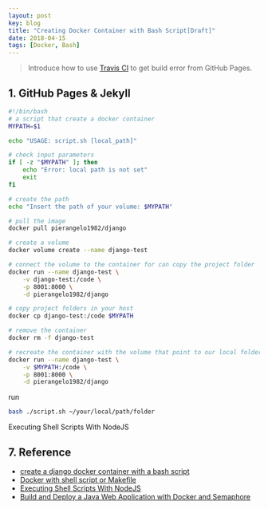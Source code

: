 ```yaml
---
layout: post
key: blog
title: "Creating Docker Container with Bash Script[Draft]"
date: 2018-04-15
tags: [Docker, Bash]
---
```


> Introduce how to use [Travis CI](https://travis-ci.org) to get build error from GitHub Pages.

## 1. GitHub Pages & Jekyll
```sh
#!/bin/bash
# a script that create a docker container
MYPATH=$1

echo "USAGE: script.sh [local_path]"

# check input parameters
if [ -z "$MYPATH" ]; then
    echo "Error: local path is not set"
    exit
fi

# create the path
echo "Insert the path of your volume: $MYPATH"

# pull the image
docker pull pierangelo1982/django

# create a volume
docker volume create --name django-test

# connect the volume to the container for can copy the project folder
docker run --name django-test \
	-v django-test:/code \
	-p 8001:8000 \
	-d pierangelo1982/django

# copy project folders in your host
docker cp django-test:/code $MYPATH

# remove the container
docker rm -f django-test

# recreate the container with the volume that point to our local folder where before we have copy the folders of the project.
docker run --name django-test \
	-v $MYPATH:/code \
	-p 8001:8000 \
	-d pierangelo1982/django
```

run
```sh
bash ./script.sh ~/your/local/path/folder
```

Executing Shell Scripts With NodeJS

## 7. Reference
* [create a django docker container with a bash script](https://medium.com/@pierangelo1982/create-a-django-docker-container-with-a-bash-script-fe425b5f0f85)  
* [Docker with shell script or Makefile](https://ypereirareis.github.io/blog/2015/05/04/docker-with-shell-script-or-makefile/)
* [Executing Shell Scripts With NodeJS](https://tutorialedge.net/javascript/nodejs/executing-shell-scripts-with-nodejs/)
* [Build and Deploy a Java Web Application with Docker and Semaphore](https://semaphoreci.com/community/tutorials/build-and-deploy-a-java-web-application-with-docker-and-semaphore)
